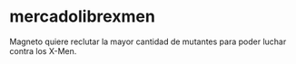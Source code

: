 # mercadolibrexmen
Magneto quiere reclutar la mayor cantidad de mutantes para poder luchar contra los X-Men.
